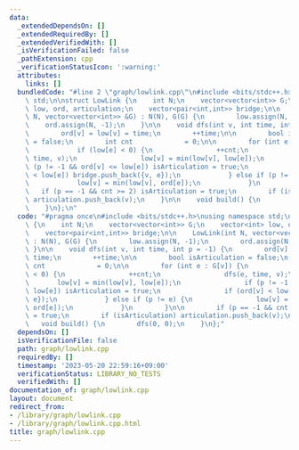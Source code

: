 ```yaml
---
data:
  _extendedDependsOn: []
  _extendedRequiredBy: []
  _extendedVerifiedWith: []
  _isVerificationFailed: false
  _pathExtension: cpp
  _verificationStatusIcon: ':warning:'
  attributes:
    links: []
  bundledCode: "#line 2 \"graph/lowlink.cpp\"\n#include <bits/stdc++.h>\nusing namespace\
    \ std;\n\nstruct LowLink {\n    int N;\n    vector<vector<int>> G;\n    vector<int>\
    \ low, ord, articulation;\n    vector<pair<int,int>> bridge;\n\n    LowLink(int\
    \ N, vector<vector<int>> &G) : N(N), G(G) {\n        low.assign(N, -1);\n    \
    \    ord.assign(N, -1);\n    }\n\n    void dfs(int v, int time, int p = -1) {\n\
    \        ord[v] = low[v] = time;\n        ++time;\n\n        bool isArticulation\
    \ = false;\n        int cnt             = 0;\n\n        for (int e : G[v]) {\n\
    \            if (low[e] < 0) {\n                ++cnt;\n                dfs(e,\
    \ time, v);\n                low[v] = min(low[v], low[e]);\n                if\
    \ (p != -1 && ord[v] <= low[e]) isArticulation = true;\n                if (ord[v]\
    \ < low[e]) bridge.push_back({v, e});\n            } else if (p != e) {\n    \
    \            low[v] = min(low[v], ord[e]);\n            }\n        }\n\n     \
    \   if (p == -1 && cnt >= 2) isArticulation = true;\n        if (isArticulation)\
    \ articulation.push_back(v);\n    }\n\n    void build() {\n        dfs(0, 0);\n\
    \    }\n};\n"
  code: "#pragma once\n#include <bits/stdc++.h>\nusing namespace std;\n\nstruct LowLink\
    \ {\n    int N;\n    vector<vector<int>> G;\n    vector<int> low, ord, articulation;\n\
    \    vector<pair<int,int>> bridge;\n\n    LowLink(int N, vector<vector<int>> &G)\
    \ : N(N), G(G) {\n        low.assign(N, -1);\n        ord.assign(N, -1);\n   \
    \ }\n\n    void dfs(int v, int time, int p = -1) {\n        ord[v] = low[v] =\
    \ time;\n        ++time;\n\n        bool isArticulation = false;\n        int\
    \ cnt             = 0;\n\n        for (int e : G[v]) {\n            if (low[e]\
    \ < 0) {\n                ++cnt;\n                dfs(e, time, v);\n         \
    \       low[v] = min(low[v], low[e]);\n                if (p != -1 && ord[v] <=\
    \ low[e]) isArticulation = true;\n                if (ord[v] < low[e]) bridge.push_back({v,\
    \ e});\n            } else if (p != e) {\n                low[v] = min(low[v],\
    \ ord[e]);\n            }\n        }\n\n        if (p == -1 && cnt >= 2) isArticulation\
    \ = true;\n        if (isArticulation) articulation.push_back(v);\n    }\n\n \
    \   void build() {\n        dfs(0, 0);\n    }\n};"
  dependsOn: []
  isVerificationFile: false
  path: graph/lowlink.cpp
  requiredBy: []
  timestamp: '2023-05-20 22:59:16+09:00'
  verificationStatus: LIBRARY_NO_TESTS
  verifiedWith: []
documentation_of: graph/lowlink.cpp
layout: document
redirect_from:
- /library/graph/lowlink.cpp
- /library/graph/lowlink.cpp.html
title: graph/lowlink.cpp
---
```

